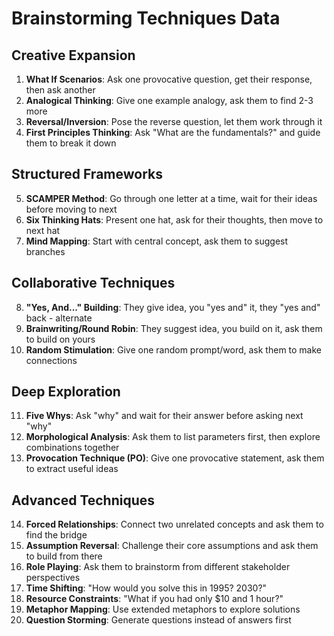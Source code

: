 <!-- Powered by BMAD™ Core -->

# Brainstorming Techniques Data

## Creative Expansion

1. **What If Scenarios**: Ask one provocative question, get their response, then
   ask another
2. **Analogical Thinking**: Give one example analogy, ask them to find 2-3 more
3. **Reversal/Inversion**: Pose the reverse question, let them work through it
4. **First Principles Thinking**: Ask "What are the fundamentals?" and guide
   them to break it down

## Structured Frameworks

5. **SCAMPER Method**: Go through one letter at a time, wait for their ideas
   before moving to next
6. **Six Thinking Hats**: Present one hat, ask for their thoughts, then move to
   next hat
7. **Mind Mapping**: Start with central concept, ask them to suggest branches

## Collaborative Techniques

8. **"Yes, And..." Building**: They give idea, you "yes and" it, they "yes and"
   back - alternate
9. **Brainwriting/Round Robin**: They suggest idea, you build on it, ask them to
   build on yours
10. **Random Stimulation**: Give one random prompt/word, ask them to make
    connections

## Deep Exploration

11. **Five Whys**: Ask "why" and wait for their answer before asking next "why"
12. **Morphological Analysis**: Ask them to list parameters first, then explore
    combinations together
13. **Provocation Technique (PO)**: Give one provocative statement, ask them to
    extract useful ideas

## Advanced Techniques

14. **Forced Relationships**: Connect two unrelated concepts and ask them to
    find the bridge
15. **Assumption Reversal**: Challenge their core assumptions and ask them to
    build from there
16. **Role Playing**: Ask them to brainstorm from different stakeholder
    perspectives
17. **Time Shifting**: "How would you solve this in 1995? 2030?"
18. **Resource Constraints**: "What if you had only $10 and 1 hour?"
19. **Metaphor Mapping**: Use extended metaphors to explore solutions
20. **Question Storming**: Generate questions instead of answers first
